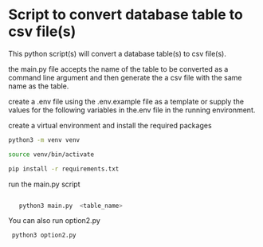 # Script to convert database table to csv file(s)

This python script(s) will convert a database table(s) to csv file(s).

the main.py file accepts the name of the table to be converted as a command line argument and then generate the a csv file with the same name as the table.

create a .env file using the .env.example file as a template or supply the values for the following variables in the.env file in the running environment.

create a virtual environment and install the required packages

```bash
python3 -m venv venv

source venv/bin/activate

pip install -r requirements.txt

```

run the main.py script

```python

   python3 main.py  <table_name>

 ```

You can also run option2.py

```python
 python3 option2.py

 ```
